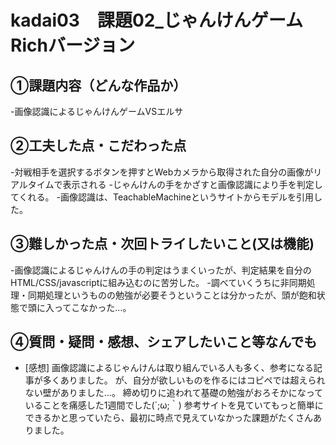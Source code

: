 # kadai03　課題02_じゃんけんゲームRichバージョン

## ①課題内容（どんな作品か）
-画像認識によるじゃんけんゲームVSエルサ

## ②工夫した点・こだわった点
-対戦相手を選択するボタンを押すとWebカメラから取得された自分の画像がリアルタイムで表示される
-じゃんけんの手をかざすと画像認識により手を判定してくれる。
-画像認識は、TeachableMachineというサイトからモデルを引用した。

## ③難しかった点・次回トライしたいこと(又は機能)
-画像認識によるじゃんけんの手の判定はうまくいったが、判定結果を自分のHTML/CSS/javascriptに組み込むのに苦労した。
-調べていくうちに非同期処理・同期処理というものの勉強が必要そうということは分かったが、頭が飽和状態で頭に入ってこなかった…。

## ④質問・疑問・感想、シェアしたいこと等なんでも
- [感想]
画像認識によるじゃんけんは取り組んでいる人も多く、参考になる記事が多くありました。
が、自分が欲しいものを作るにはコピペでは超えられない壁がありました…。
締め切りに追われて基礎の勉強がおろそかになっていることを痛感した1週間でした(´;ω;｀)
参考サイトを見ていてもっと簡単にできるかと思っていたら、最初に時点で見えていなかった課題がたくさんありました。
